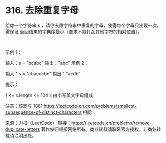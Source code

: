 # 316. 去除重复字母

给你一个字符串 s ，请你去除字符串中重复的字母，使得每个字母只出现一次。需保证 返回结果的字典序最小（要求不能打乱其他字符的相对位置）。

 

示例 1：

输入：s = "bcabc"
输出："abc"
示例 2：

输入：s = "cbacdcbc"
输出："acdb"
 

提示：

1 <= s.length <= 104
s 由小写英文字母组成
 

注意：该题与 1081 https://leetcode-cn.com/problems/smallest-subsequence-of-distinct-characters 相同

来源：力扣（LeetCode）
链接：https://leetcode.cn/problems/remove-duplicate-letters
著作权归领扣网络所有。商业转载请联系官方授权，非商业转载请注明出处。